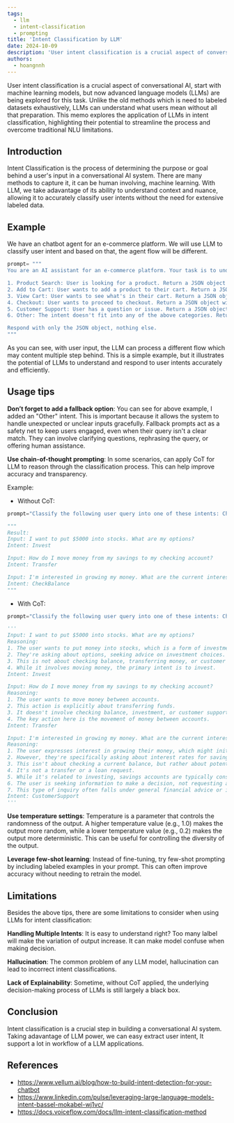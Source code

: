 ```yaml
---
tags:
  - llm
  - intent-classification
  - prompting
title: 'Intent Classification by LLM'
date: 2024-10-09
description: 'User intent classification is a crucial aspect of conversational AI, start with machine learning models, but now advanced language models (LLMs) are being explored for this task. Unlike the old methods which is need to labeled datasets exhaustively, LLMs can understand what users mean without all that preparation. This memo explores the application of LLMs in intent classification, highlighting their potential to streamline the process and overcome traditional NLU limitations.'
authors:
  - hoangnnh
---
```


User intent classification is a crucial aspect of conversational AI, start with machine learning models, but now advanced language models (LLMs) are being explored for this task. Unlike the old methods which is need to labeled datasets exhaustively, LLMs can understand what users mean without all that preparation. This memo explores the application of LLMs in intent classification, highlighting their potential to streamline the process and overcome traditional NLU limitations.

## Introduction

Intent Classification is the process of determining the purpose or goal behind a user's input in a conversational AI system. There are many methods to capture it, it can be human involving, machine learning. With LLM, we take adavantage of its ability to understand context and nuance, allowing it to accurately classify user intents without the need for extensive labeled data.

## Example

We have an chatbot agent for an e-commerce platform. We will use LLM to classify user intent and based on that, the agent flow will be different.

```python
prompt= """
You are an AI assistant for an e-commerce platform. Your task is to understand the user's intent and respond accordingly. The possible intents are:

1. Product Search: User is looking for a product. Return a JSON object with "intent": "product_search" and "keywords": [list of search terms].
2. Add to Cart: User wants to add a product to their cart. Return a JSON object with "intent": "add_to_cart" and "product_name": "name of the product".
3. View Cart: User wants to see what's in their cart. Return a JSON object with "intent": "view_cart".
4. Checkout: User wants to proceed to checkout. Return a JSON object with "intent": "checkout".
5. Customer Support: User has a question or issue. Return a JSON object with "intent": "customer_support" and "issue": "brief description of the issue".
6. Other: The intent doesn't fit into any of the above categories. Return a JSON object with "intent": "other" and "message": "user's message".

Respond with only the JSON object, nothing else.
"""
```

As you can see, with user input, the LLM can process a different flow which may content multiple step behind. This is a simple example, but it illustrates the potential of LLMs to understand and respond to user intents accurately and efficiently.

## Usage tips

**Don’t forget to add a fallback option**: You can see for above example, I added an "Other" intent. This is important because it allows the system to handle unexpected or unclear inputs gracefully. Fallback prompts act as a safety net to keep users engaged, even when their query isn't a clear match. They can involve clarifying questions, rephrasing the query, or offering human assistance.

**Use chain-of-thought prompting**: In some scenarios, can apply CoT for LLM to reason through the classification process. This can help improve accuracy and transparency.

Example:

- Without CoT:

```python
prompt="Classify the following user query into one of these intents: CheckBalance, Transfer, CustomerSupport, Loan, Invest"

"""
Result:
Input: I want to put $5000 into stocks. What are my options?
Intent: Invest

Input: How do I move money from my savings to my checking account?
Intent: Transfer

Input: I'm interested in growing my money. What are the current interest rates for savings accounts?
Intent: CheckBalance
"""
```

- With CoT:

```python
prompt="Classify the following user query into one of these intents: CheckBalance, Transfer, CustomerSupport, Loan, Invest. Explain your reasoning before giving the final classification."

'''
Input: I want to put $5000 into stocks. What are my options?
Reasoning:
1. The user wants to put money into stocks, which is a form of investment.
2. They're asking about options, seeking advice on investment choices.
3. This is not about checking balance, transferring money, or customer support.
4. While it involves moving money, the primary intent is to invest.
Intent: Invest

Input: How do I move money from my savings to my checking account?
Reasoning:
1. The user wants to move money between accounts.
2. This action is explicitly about transferring funds.
3. It doesn't involve checking balance, investment, or customer support.
4. The key action here is the movement of money between accounts.
Intent: Transfer

Input: I'm interested in growing my money. What are the current interest rates for savings accounts?
Reasoning:
1. The user expresses interest in growing their money, which might initially suggest Invest.
2. However, they're specifically asking about interest rates for savings accounts.
3. This isn't about checking a current balance, but rather about potential future growth.
4. It's not a transfer or a loan request.
5. While it's related to investing, savings accounts are typically considered separately from investment products.
6. The user is seeking information to make a decision, not requesting a specific action.
7. This type of inquiry often falls under general financial advice or information.
Intent: CustomerSupport
'''
```

**Use temperature settings**: Temperature is a parameter that controls the randomness of the output. A higher temperature value (e.g., 1.0) makes the output more random, while a lower temperature value (e.g., 0.2) makes the output more deterministic. This can be useful for controlling the diversity of the output.

**Leverage few-shot learning**: Instead of fine-tuning, try few-shot prompting by including labeled examples in your prompt. This can often improve accuracy without needing to retrain the model.

## Limitations

Besides the above tips, there are some limitations to consider when using LLMs for intent classification:

**Handling Multiple Intents**: It is easy to understand right? Too many lalbel will make the variation of output increase. It can make model confuse when making decision.

**Hallucination**: The common problem of any LLM model, hallucination can lead to incorrect intent classifications.

**Lack of Explainability**: Sometime, without CoT applied, the underlying decision-making process of LLMs is still largely a black box.

## Conclusion

Intent classification is a crucial step in building a conversational AI system. Taking adavantage of LLM power, we can easy extract user intent, It support a lot in workflow of a LLM applications.

## References

- https://www.vellum.ai/blog/how-to-build-intent-detection-for-your-chatbot
- https://www.linkedin.com/pulse/leveraging-large-language-models-intent-bassel-mokabel-wj1vc/
- https://docs.voiceflow.com/docs/llm-intent-classification-method

